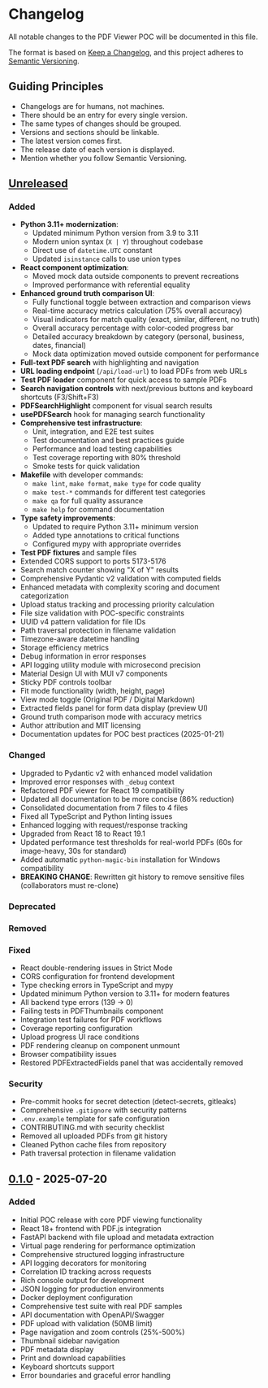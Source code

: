 # Changelog

All notable changes to the PDF Viewer POC will be documented in this file.

The format is based on [Keep a Changelog](https://keepachangelog.com/en/1.1.0/),
and this project adheres to [Semantic Versioning](https://semver.org/spec/v2.0.0.html).

## Guiding Principles

- Changelogs are for humans, not machines.
- There should be an entry for every single version.
- The same types of changes should be grouped.
- Versions and sections should be linkable.
- The latest version comes first.
- The release date of each version is displayed.
- Mention whether you follow Semantic Versioning.

## [Unreleased]

### Added
- **Python 3.11+ modernization**:
  - Updated minimum Python version from 3.9 to 3.11
  - Modern union syntax (`X | Y`) throughout codebase
  - Direct use of `datetime.UTC` constant
  - Updated `isinstance` calls to use union types
- **React component optimization**:
  - Moved mock data outside components to prevent recreations
  - Improved performance with referential equality
- **Enhanced ground truth comparison UI**:
  - Fully functional toggle between extraction and comparison views
  - Real-time accuracy metrics calculation (75% overall accuracy)
  - Visual indicators for match quality (exact, similar, different, no truth)
  - Overall accuracy percentage with color-coded progress bar
  - Detailed accuracy breakdown by category (personal, business, dates, financial)
  - Mock data optimization moved outside component for performance
- **Full-text PDF search** with highlighting and navigation
- **URL loading endpoint** (`/api/load-url`) to load PDFs from web URLs
- **Test PDF loader** component for quick access to sample PDFs
- **Search navigation controls** with next/previous buttons and keyboard shortcuts (F3/Shift+F3)
- **PDFSearchHighlight** component for visual search results
- **usePDFSearch** hook for managing search functionality
- **Comprehensive test infrastructure**:
  - Unit, integration, and E2E test suites
  - Test documentation and best practices guide
  - Performance and load testing capabilities
  - Test coverage reporting with 80% threshold
  - Smoke tests for quick validation
- **Makefile** with developer commands:
  - `make lint`, `make format`, `make type` for code quality
  - `make test-*` commands for different test categories
  - `make qa` for full quality assurance
  - `make help` for command documentation
- **Type safety improvements**:
  - Updated to require Python 3.11+ minimum version
  - Added type annotations to critical functions
  - Configured mypy with appropriate overrides
- **Test PDF fixtures** and sample files
- Extended CORS support to ports 5173-5176
- Search match counter showing "X of Y" results
- Comprehensive Pydantic v2 validation with computed fields
- Enhanced metadata with complexity scoring and document categorization
- Upload status tracking and processing priority calculation
- File size validation with POC-specific constraints
- UUID v4 pattern validation for file IDs
- Path traversal protection in filename validation
- Timezone-aware datetime handling
- Storage efficiency metrics
- Debug information in error responses
- API logging utility module with microsecond precision
- Material Design UI with MUI v7 components
- Sticky PDF controls toolbar
- Fit mode functionality (width, height, page)
- View mode toggle (Original PDF / Digital Markdown)
- Extracted fields panel for form data display (preview UI)
- Ground truth comparison mode with accuracy metrics
- Author attribution and MIT licensing
- Documentation updates for POC best practices (2025-01-21)

### Changed
- Upgraded to Pydantic v2 with enhanced model validation
- Improved error responses with `_debug` context
- Refactored PDF viewer for React 19 compatibility
- Updated all documentation to be more concise (86% reduction)
- Consolidated documentation from 7 files to 4 files
- Fixed all TypeScript and Python linting issues
- Enhanced logging with request/response tracking
- Upgraded from React 18 to React 19.1
- Updated performance test thresholds for real-world PDFs (60s for image-heavy, 30s for standard)
- Added automatic `python-magic-bin` installation for Windows compatibility
- **BREAKING CHANGE**: Rewritten git history to remove sensitive files (collaborators must re-clone)

### Deprecated

### Removed

### Fixed
- React double-rendering issues in Strict Mode
- CORS configuration for frontend development
- Type checking errors in TypeScript and mypy
- Updated minimum Python version to 3.11+ for modern features
- All backend type errors (139 → 0)
- Failing tests in PDFThumbnails component
- Integration test failures for PDF workflows
- Coverage reporting configuration
- Upload progress UI race conditions
- PDF rendering cleanup on component unmount
- Browser compatibility issues
- Restored PDFExtractedFields panel that was accidentally removed

### Security
- Pre-commit hooks for secret detection (detect-secrets, gitleaks)
- Comprehensive `.gitignore` with security patterns
- `.env.example` template for safe configuration
- CONTRIBUTING.md with security checklist
- Removed all uploaded PDFs from git history
- Cleaned Python cache files from repository
- Path traversal protection in filename validation

## [0.1.0] - 2025-07-20

### Added
- Initial POC release with core PDF viewing functionality
- React 18+ frontend with PDF.js integration
- FastAPI backend with file upload and metadata extraction
- Virtual page rendering for performance optimization
- Comprehensive structured logging infrastructure
- API logging decorators for monitoring
- Correlation ID tracking across requests
- Rich console output for development
- JSON logging for production environments
- Docker deployment configuration
- Comprehensive test suite with real PDF samples
- API documentation with OpenAPI/Swagger
- PDF upload with validation (50MB limit)
- Page navigation and zoom controls (25%-500%)
- Thumbnail sidebar navigation
- PDF metadata display
- Print and download capabilities
- Keyboard shortcuts support
- Error boundaries and graceful error handling

[Unreleased]: https://github.com/domfahey/pdfviewer/compare/v0.1.0...HEAD
[0.1.0]: https://github.com/domfahey/pdfviewer/releases/tag/v0.1.0

